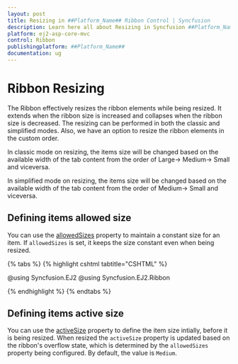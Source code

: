 ```yaml
---
layout: post
title: Resizing in ##Platform_Name## Ribbon Control | Syncfusion
description: Learn here all about Resizing in Syncfusion ##Platform_Name## Ribbon control of Syncfusion Essential JS 2 and more.
platform: ej2-asp-core-mvc
control: Ribbon
publishingplatform: ##Platform_Name##
documentation: ug
---
```


# Ribbon Resizing

The Ribbon effectively resizes the ribbon elements while being resized. It extends when the ribbon size is increased and collapses when the ribbon size is decreased. The resizing can be performed in both the classic and simplified modes. Also, we have an option to resize the ribbon elements in the custom order.

In classic mode on resizing, the items size will be changed based on the available width of the tab content from the order of Large-> Medium-> Small and viceversa.

In simplified mode on resizing, the items size will be changed based on the available width of the tab content from the order of Medium-> Small and viceversa.

## Defining items allowed size

You can use the [allowedSizes](https://help.syncfusion.com/cr/aspnetcore-js2/Syncfusion.EJ2.Ribbon.RibbonItem.html#Syncfusion_EJ2_Ribbon_RibbonItem_AllowedSizes) property to maintain a constant size for an item. If `allowedSizes` is set, it keeps the size constant even when being resized.

{% tabs %}
{% highlight cshtml tabtitle="CSHTML" %}

@using Syncfusion.EJ2
@using Syncfusion.EJ2.Ribbon

<ejs-ribbon id="ribbon">
    <e-ribbon-tabs>
        <e-ribbon-tab header="Home">
            <e-ribbon-groups>
                <e-ribbon-group header="Clipboard">
                    <e-ribbon-collections>
                        <e-ribbon-collection>
                            <e-ribbon-items>
                                <e-ribbon-item allowedSizes=Large type="Button">
                                    <e-ribbon-buttonsettings iconCss="e-icons e-cut" content="Cut"></e-ribbon-buttonsettings>
                                </e-ribbon-item>
                            </e-ribbon-items>
                        </e-ribbon-collection>
                    </e-ribbon-collections>
                </e-ribbon-group>
            </e-ribbon-groups>
        </e-ribbon-tab>
    </e-ribbon-tabs>
</ejs-ribbon>

{% endhighlight %}
{% endtabs %}

## Defining items active size

You can use the [activeSize](https://help.syncfusion.com/cr/aspnetcore-js2/Syncfusion.EJ2.Ribbon.RibbonItem.html#Syncfusion_EJ2_Ribbon_RibbonItem_ActiveSize) property to define the item size intially, before it is being resized. When resized the `activeSize` property is updated based on the ribbon's overflow state, which is determined by the `allowedSizes` property being configured. By default, the value is `Medium`.